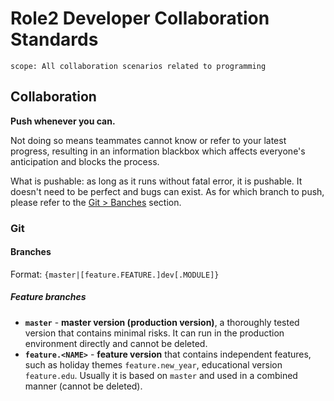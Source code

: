 # Role2 Developer Collaboration Standards

```text
scope: All collaboration scenarios related to programming
```

## Collaboration

**Push whenever you can.**

Not doing so means teammates cannot know or refer to your latest progress, resulting in an information blackbox which affects everyone's anticipation and blocks the process.

What is pushable: as long as it runs without fatal error, it is pushable. It doesn't need to be perfect and bugs can exist. As for which branch to push, please refer to the [Git > Banches](#Branches) section.

### Git

#### Branches

Format: `{master|[feature.FEATURE.]dev[.MODULE]}`

##### Feature branches

- **`master`** - **master version (production version)**, a thoroughly tested version that contains minimal risks. It can run in the production environment directly and cannot be deleted.
- **`feature.<NAME>`** - **feature version** that contains independent features, such as holiday themes `feature.new_year`, educational version `feature.edu`. Usually it is based on `master` and used in a combined manner (cannot be deleted).
